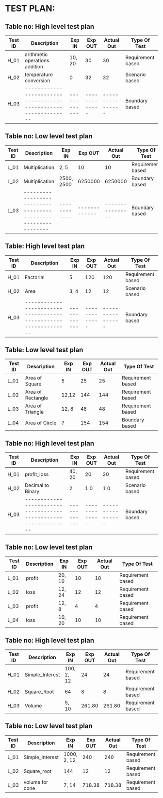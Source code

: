 # TEST PLAN:

## Table no: High level test plan

| **Test ID** | **Description**                                              | **Exp IN** | **Exp OUT** | **Actual Out** |**Type Of Test**  |    
|-------------|--------------------------------------------------------------|------------|-------------|----------------|------------------|
|  H_01       | arithmetic operations addition                               | 10, 20     |     30      |       30       |Requirement based |
|  H_02       |   temperature conversion                                     |    0       |     32      |       32       |Scenario based    |
|  H_03       |--------------------------------------------------------------|  ------------|-------------|----------------|Boundary based    |

## Table no: Low level test plan

| **Test ID** | **Description**                                              | **Exp IN** | **Exp OUT** | **Actual Out** |**Type Of Test**  |    
|-------------|--------------------------------------------------------------|------------|-------------|----------------|------------------|
|  L_01       |  Multiplication                                              |  2, 5      |     10      |     10         |Requirement based |
|  L_02       |  Multiplication                                              | 2500, 2500 |  6250000    |  6250000       | Boundary based    |
|  L_03       |--------------------------------------------------------------|  ------------|-------------|----------------|Boundary based    |
 

## Table: High level test plan

| **Test ID** | **Description**                                              | **Exp IN** | **Exp OUT** | **Actual Out** |**Type Of Test**  |    
|-------------|--------------------------------------------------------------|------------|-------------|----------------|------------------|
|  H_01       | Factorial                               |  5     |     120      |       120       |Requirement based |
|  H_02       | Area                                    |    3, 4       |     12      |       12      |Scenario based    |
|  H_03       |--------------------------------------------------------------|  ------------|-------------|----------------|Boundary based    |

## Table: Low level test plan

| **Test ID** | **Description**                                              | **Exp IN** | **Exp OUT** | **Actual Out** |**Type Of Test**  |    
|-------------|--------------------------------------------------------------|------------|-------------|----------------|------------------|
|  L_01       |  Area of Square                                              |  5      |     25     |     25       |Requirement based |
|  L_02       |  Area of Rectangle                                           |  12,12 |  144    |  144       | Requirement based   |
|  L_03       |  Area of Triangle                                            |  12, 8|  48  | 48 |Requirement based  |
|  L_04       |  Area of Circle                                            | 7 | 154 | 154 |Boundary based  |
 
 
 ## Table no: High level test plan

| **Test ID** | **Description**                                              | **Exp IN** | **Exp OUT** | **Actual Out** |**Type Of Test**  |    
|-------------|--------------------------------------------------------------|------------|-------------|----------------|------------------|
|  H_01       | profit_loss                                                  |   40, 20   |     20      |       20       |Requirement based |
|  H_02       | Decimal to Binary                                            |    2     |     1 0     |       1  0   |Scenario based    |
|  H_03       |--------------------------------------------------------------|  ------------|-------------|----------------|Boundary based    |

## Table no: Low level test plan

| **Test ID** | **Description**                                              | **Exp IN** | **Exp OUT** | **Actual Out** |**Type Of Test**  |    
|-------------|--------------------------------------------------------------|------------|-------------|----------------|------------------|
|  L_01       |  profit                                                      |  20, 10    |     10    |     10       |Requirement based |
|  L_02       |  loss                                                        |  12, 24    |     12    |     12      | Requirement based   |
|  L_03       |  profit                                                      |  12, 8     |     4     |      4       |Requirement based  |
|  L_04       |  loss                                                        | 10, 20     |     10    |     10     |Requirement based  |



 ## Table no: High level test plan

| **Test ID** | **Description**                                              | **Exp IN** | **Exp OUT** | **Actual Out** |**Type Of Test**  |    
|-------------|--------------------------------------------------------------|------------|-------------|----------------|------------------|
|  H_01       | Simple_Interest                                              |   100, 2, 12  |     24      |       24       |Requirement based |
|  H_02       | Square_Root                                            |    64     |     8     |       8   |Requirement based    |
|  H_03       | Volume                                             | 5, 10 |261.80 |261.80 |Requirement based    |

## Table no: Low level test plan

| **Test ID** | **Description**                                              | **Exp IN** | **Exp OUT** | **Actual Out** |**Type Of Test**  |    
|-------------|--------------------------------------------------------------|------------|-------------|----------------|------------------|
|  L_01       |  Simple_interest                                                     |  1000, 2, 12    |     240    |     240       |Requirement based |
|  L_02       |  Square_root                                                        |  144    |     12    |     12      | Requirement based   |
|  L_03       |  volume for cone                                                      |  7, 14     |     718.38     |      718.38       |Requirement based  |



